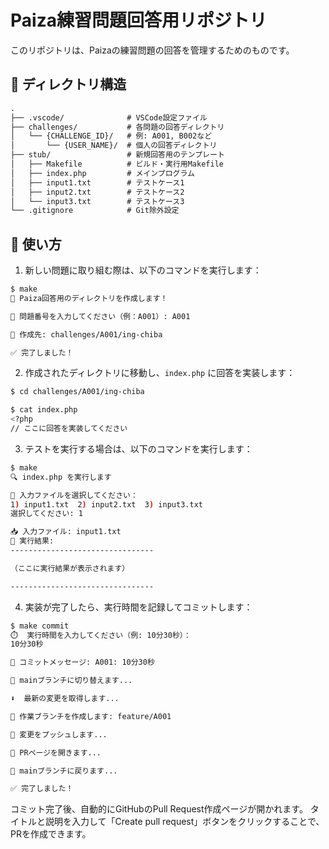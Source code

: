 # Paiza練習問題回答用リポジトリ

このリポジトリは、Paizaの練習問題の回答を管理するためのものです。

## 📁 ディレクトリ構造

```txt
.
├── .vscode/              # VSCode設定ファイル
├── challenges/           # 各問題の回答ディレクトリ
│   └── {CHALLENGE_ID}/   # 例: A001, B002など
│       └── {USER_NAME}/  # 個人の回答ディレクトリ
├── stub/                 # 新規回答用のテンプレート
│   ├── Makefile          # ビルド・実行用Makefile
│   ├── index.php         # メインプログラム
│   ├── input1.txt        # テストケース1
│   ├── input2.txt        # テストケース2
│   └── input3.txt        # テストケース3
└── .gitignore            # Git除外設定
```

## 🚀 使い方

1. 新しい問題に取り組む際は、以下のコマンドを実行します：

```bash
$ make
🚀 Paiza回答用のディレクトリを作成します！

🔢 問題番号を入力してください（例：A001）: A001

📂 作成先: challenges/A001/ing-chiba

✅ 完了しました！
```

2. 作成されたディレクトリに移動し、`index.php` に回答を実装します：

```bash
$ cd challenges/A001/ing-chiba

$ cat index.php
<?php
// ここに回答を実装してください
```

3. テストを実行する場合は、以下のコマンドを実行します：

```bash
$ make
🔍 index.php を実行します

📁 入力ファイルを選択してください：
1) input1.txt  2) input2.txt  3) input3.txt
選択してください: 1

📥 入力ファイル: input1.txt
📝 実行結果:
--------------------------------

（ここに実行結果が表示されます）

--------------------------------
```

4. 実装が完了したら、実行時間を記録してコミットします：

```bash
$ make commit
⏱️  実行時間を入力してください（例: 10分30秒）：
10分30秒

📝 コミットメッセージ: A001: 10分30秒

🔄 mainブランチに切り替えます...

⬇️  最新の変更を取得します...

🌱 作業ブランチを作成します: feature/A001

🚀 変更をプッシュします...

🔗 PRページを開きます...

🔄 mainブランチに戻ります...

✅ 完了しました！
```

コミット完了後、自動的にGitHubのPull Request作成ページが開かれます。
タイトルと説明を入力して「Create pull request」ボタンをクリックすることで、PRを作成できます。
